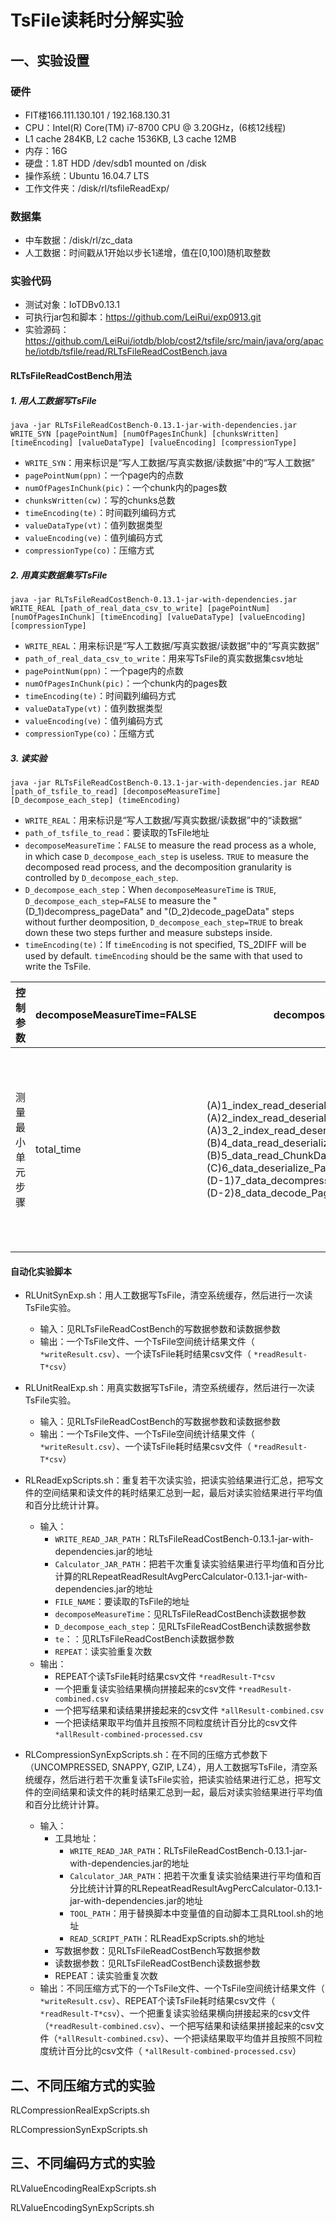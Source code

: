# TsFile读耗时分解实验

## 一、实验设置

### 硬件

- FIT楼166.111.130.101 / 192.168.130.31
- CPU：Intel(R) Core(TM) i7-8700 CPU @ 3.20GHz，(6核12线程)
- L1 cache 284KB, L2 cache 1536KB, L3 cache 12MB
- 内存：16G
- 硬盘：1.8T HDD /dev/sdb1 mounted on /disk
- 操作系统：Ubuntu 16.04.7 LTS
- 工作文件夹：/disk/rl/tsfileReadExp/

### 数据集

- 中车数据：/disk/rl/zc_data
- 人工数据：时间戳从1开始以步长1递增，值在[0,100)随机取整数

### 实验代码

- 测试对象：IoTDBv0.13.1
- 可执行jar包和脚本：https://github.com/LeiRui/exp0913.git
- 实验源码：https://github.com/LeiRui/iotdb/blob/cost2/tsfile/src/main/java/org/apache/iotdb/tsfile/read/RLTsFileReadCostBench.java

#### RLTsFileReadCostBench用法

##### 1. 用人工数据写TsFile

```shell
java -jar RLTsFileReadCostBench-0.13.1-jar-with-dependencies.jar WRITE_SYN [pagePointNum] [numOfPagesInChunk] [chunksWritten] [timeEncoding] [valueDataType] [valueEncoding] [compressionType]
```

- `WRITE_SYN`：用来标识是“写人工数据/写真实数据/读数据”中的“写人工数据”
- `pagePointNum(ppn)`：一个page内的点数
- `numOfPagesInChunk(pic)`：一个chunk内的pages数
- `chunksWritten(cw)`：写的chunks总数
- `timeEncoding(te)`：时间戳列编码方式
- `valueDataType(vt)`：值列数据类型
- `valueEncoding(ve)`：值列编码方式
- `compressionType(co)`：压缩方式

##### 2. 用真实数据集写TsFile

```shell
java -jar RLTsFileReadCostBench-0.13.1-jar-with-dependencies.jar WRITE_REAL [path_of_real_data_csv_to_write] [pagePointNum] [numOfPagesInChunk] [timeEncoding] [valueDataType] [valueEncoding] [compressionType]
```

- `WRITE_REAL`：用来标识是“写人工数据/写真实数据/读数据”中的“写真实数据”
- `path_of_real_data_csv_to_write`：用来写TsFile的真实数据集csv地址
- `pagePointNum(ppn)`：一个page内的点数
- `numOfPagesInChunk(pic)`：一个chunk内的pages数
- `timeEncoding(te)`：时间戳列编码方式
- `valueDataType(vt)`：值列数据类型
- `valueEncoding(ve)`：值列编码方式
- `compressionType(co)`：压缩方式

##### 3. 读实验

```shell
java -jar RLTsFileReadCostBench-0.13.1-jar-with-dependencies.jar READ [path_of_tsfile_to_read] [decomposeMeasureTime] [D_decompose_each_step] (timeEncoding)
```

- `WRITE_REAL`：用来标识是“写人工数据/写真实数据/读数据”中的“读数据”
- `path_of_tsfile_to_read`：要读取的TsFile地址
- `decomposeMeasureTime`：`FALSE` to measure the read process as a whole, in which case `D_decompose_each_step` is useless. `TRUE` to measure the decomposed read process, and the decomposition granularity is controlled by `D_decompose_each_step`.
- `D_decompose_each_step`：When `decomposeMeasureTime` is `TRUE`, `D_decompose_each_step=FALSE` to measure the "(D_1)decompress_pageData" and "(D_2)decode_pageData" steps without further deomposition, `D_decompose_each_step=TRUE` to break down these two steps further and measure substeps inside.
- `timeEncoding(te)`：If `timeEncoding` is not specified, TS_2DIFF will be used by default. `timeEncoding` should be the same with that used to write the TsFile.



| 控制参数         | decomposeMeasureTime=FALSE | decomposeMeasureTime=TRUE, D_decompose_each_step=FALSE       | decomposeMeasureTime=TRUE, D_decompose_each_step=TRUE        |
| ---------------- | -------------------------- | ------------------------------------------------------------ | ------------------------------------------------------------ |
| 测量最小单元步骤 | total_time                 | (A)1_index_read_deserialize_MagicString_FileMetadataSize(us)<br />(A)2_index_read_deserialize_IndexRootNode_MetaOffset_BloomFilter(us)<br />(A)3_2_index_read_deserialize_IndexRootNode_exclude_to_TimeseriesMetadata_forExactGet(us)<br />(B)4_data_read_deserialize_ChunkHeader(us)<br />(B)5_data_read_ChunkData(us)<br />(C)6_data_deserialize_PageHeader(us)<br/>(D-1)7_data_decompress_PageData(us)<br/>(D-2)8_data_decode_PageData(us) | (A)1_index_read_deserialize_MagicString_FileMetadataSize(us)<br/>(A)2_index_read_deserialize_IndexRootNode_MetaOffset_BloomFilter(us)<br/>(A)3_2_index_read_deserialize_IndexRootNode_exclude_to_TimeseriesMetadata_forExactGet(us)<br/>(B)4_data_read_deserialize_ChunkHeader(us)<br/>(B)5_data_read_ChunkData(us)<br/>(C)6_data_deserialize_PageHeader(us)<br/>(D-1)7_1_data_ByteBuffer_to_ByteArray(us)<br/>(D-1)7_2_data_decompress_PageDataByteArray(us)<br/>(D-1)7_3_data_ByteArray_to_ByteBuffer(us)<br/>(D-1)7_4_data_split_time_value_Buffer(us)<br/>(D-2)8_1_createBatchData(us)<br/>(D-2)8_2_timeDecoder_hasNext(us)<br/>(D-2)8_3_timeDecoder_readLong(us)<br/>(D-2)8_4_valueDecoder_read(us)<br/>(D-2)8_5_checkValueSatisfyOrNot(us)<br/>(D-2)8_6_putIntoBatchData(us) |



#### 自动化实验脚本

- RLUnitSynExp.sh：用人工数据写TsFile，清空系统缓存，然后进行一次读TsFile实验。
    - 输入：见RLTsFileReadCostBench的写数据参数和读数据参数
    - 输出：一个TsFile文件、一个TsFile空间统计结果文件（ `*writeResult.csv`）、一个读TsFile耗时结果csv文件（ `*readResult-T*csv`）
- RLUnitRealExp.sh：用真实数据写TsFile，清空系统缓存，然后进行一次读TsFile实验。
    - 输入：见RLTsFileReadCostBench的写数据参数和读数据参数
    - 输出：一个TsFile文件、一个TsFile空间统计结果文件（ `*writeResult.csv`）、一个读TsFile耗时结果csv文件（ `*readResult-T*csv`）

- RLReadExpScripts.sh：重复若干次读实验，把读实验结果进行汇总，把写文件的空间结果和读文件的耗时结果汇总到一起，最后对读实验结果进行平均值和百分比统计计算。
    - 输入：
        - `WRITE_READ_JAR_PATH`：RLTsFileReadCostBench-0.13.1-jar-with-dependencies.jar的地址
        - `Calculator_JAR_PATH`：把若干次重复读实验结果进行平均值和百分比计算的RLRepeatReadResultAvgPercCalculator-0.13.1-jar-with-dependencies.jar的地址
        - `FILE_NAME`：要读取的TsFile的地址
        - `decomposeMeasureTime`：见RLTsFileReadCostBench读数据参数
        - `D_decompose_each_step`：见RLTsFileReadCostBench读数据参数
        - `te`：：见RLTsFileReadCostBench读数据参数
        - `REPEAT`：读实验重复次数
    - 输出：
        - REPEAT个读TsFile耗时结果csv文件 `*readResult-T*csv`
        - 一个把重复读实验结果横向拼接起来的csv文件 `*readResult-combined.csv`
        - 一个把写结果和读结果拼接起来的csv文件 `*allResult-combined.csv`
        - 一个把读结果取平均值并且按照不同粒度统计百分比的csv文件 `*allResult-combined-processed.csv`
- RLCompressionSynExpScripts.sh：在不同的压缩方式参数下（UNCOMPRESSED, SNAPPY, GZIP, LZ4），用人工数据写TsFile，清空系统缓存，然后进行若干次重复读TsFile实验，把读实验结果进行汇总，把写文件的空间结果和读文件的耗时结果汇总到一起，最后对读实验结果进行平均值和百分比统计计算。
    - 输入：
        - 工具地址：
            - `WRITE_READ_JAR_PATH`：RLTsFileReadCostBench-0.13.1-jar-with-dependencies.jar的地址
            - `Calculator_JAR_PATH`：把若干次重复读实验结果进行平均值和百分比统计计算的RLRepeatReadResultAvgPercCalculator-0.13.1-jar-with-dependencies.jar的地址
            - `TOOL_PATH`：用于替换脚本中变量值的自动脚本工具RLtool.sh的地址
            - `READ_SCRIPT_PATH`：RLReadExpScripts.sh的地址
        - 写数据参数：见RLTsFileReadCostBench写数据参数
        - 读数据参数：见RLTsFileReadCostBench读数据参数
        - REPEAT：读实验重复次数
    - 输出：不同压缩方式下的一个TsFile文件、一个TsFile空间统计结果文件（ `*writeResult.csv`）、REPEAT个读TsFile耗时结果csv文件（ `*readResult-T*csv`）、一个把重复读实验结果横向拼接起来的csv文件（`*readResult-combined.csv`）、一个把写结果和读结果拼接起来的csv文件（`*allResult-combined.csv`）、一个把读结果取平均值并且按照不同粒度统计百分比的csv文件（ `*allResult-combined-processed.csv`）



## 二、不同压缩方式的实验

RLCompressionRealExpScripts.sh

RLCompressionSynExpScripts.sh


## 三、不同编码方式的实验

RLValueEncodingRealExpScripts.sh

RLValueEncodingSynExpScripts.sh